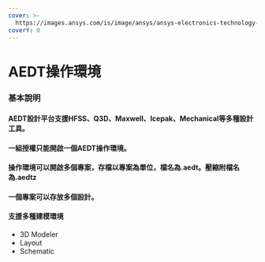 ```yaml
---
cover: >-
  https://images.ansys.com/is/image/ansys/ansys-electronics-technology-collage?wid=784&op_usm=0.9,1.0,20,0&fit=constrain,0
coverY: 0
---
```


# AEDT操作環境

### 基本說明

#### AEDT設計平台支援HFSS、Q3D、Maxwell、Icepak、Mechanical等多種設計工具。

#### 一組授權只能開啟一個AEDT操作環境。

#### 操作環境可以開啟多個專案，存檔以專案為單位，檔名為.aedt。壓縮附檔名為.aedtz

#### 一個專案可以存放多個設計。

#### 支援多種建模環境

* 3D Modeler
* Layout
* Schematic





